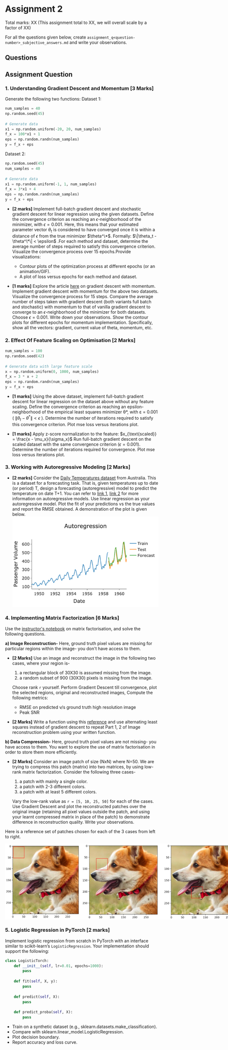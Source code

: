 # Assignment 2

Total marks: XX (This assignment total to XX, we will overall scale by a factor of XX)

For all the questions given below, create `assignment_q<question-number>_subjective_answers.md` and write your observations.

## Questions
## Assignment Question

### 1. Understanding Gradient Descent and Momentum [3 Marks]

Generate the following two functions:
Dataset 1:
```python
num_samples = 40
np.random.seed(45) 
    
# Generate data
x1 = np.random.uniform(-20, 20, num_samples)
f_x = 100*x1 + 1
eps = np.random.randn(num_samples)
y = f_x + eps
```

Dataset 2: 
```python
np.random.seed(45)
num_samples = 40
    
# Generate data
x1 = np.random.uniform(-1, 1, num_samples)
f_x = 3*x1 + 4
eps = np.random.randn(num_samples)
y = f_x + eps
```

-  **[2 marks]** Implement full-batch gradient descent and stochastic gradient descent for linear regression using the given datasets. Define the convergence criterion as reaching an $\epsilon$-neighborhood of the minimizer, with $\epsilon = 0.001$. Here, this means that your estimated parameter vector $\theta_t$ is considered to have converged once it is within a distance of $\epsilon$ from the true minimizer $\theta^\*$. Formally: $\|\theta_t - \theta^\*\| < \epsilon$ .For each method and dataset, determine the average number of steps required to satisfy this convergence criterion. Visualize the convergence process over 15 epochs.Provide visualizations:
    - Contour plots of the optimization process at different epochs (or an animation/GIF).
    - A plot of loss versus epochs for each method and dataset.


- **[1 marks]** Explore the article [here](https://machinelearningmastery.com/gradient-descent-with-momentum-from-scratch/#:~:text=Momentum%20is%20an%20extension%20to,spots%20of%20the%20search%20space.) on gradient descent with momentum. Implement gradient descent with momentum for the above two datasets. Visualize the convergence process for 15 steps. Compare the average number of steps taken with gradient descent (both variants full batch and stochastic) with momentum to that of vanilla gradient descent to converge to an $\epsilon$-neighborhood of the minimizer for both datasets. Choose $\epsilon = 0.001$. Write down your observations. Show the contour plots for different epochs for momentum implementation. Specifically, show all the vectors: gradient, current value of theta, momentum, etc. 


### 2. Effect Of Feature Scaling on Optimisation [2 Marks]

```python
num_samples = 100
np.random.seed(42)

# Generate data with large feature scale
x = np.random.uniform(0, 1000, num_samples)
f_x = 3 * x + 2
eps = np.random.randn(num_samples)
y = f_x + eps
```

- **[1 marks]** Using the above dataset, implement full-batch gradient descent for linear regression on the dataset above without any feature scaling. Define the convergence criterion as reaching an epsilon-neighborhood of the empirical least squares minimizer θ*, with ε = 0.001 ( $\|\theta_t - \theta^*\| < \epsilon$ ). Determine the number of iterations required to satisfy this convergence criterion. Plot mse loss versus iterations plot.

- **[1 marks]** Apply z-score normalization to the feature: $x_{\text{scaled}} = \frac{x - \mu_x}{\sigma_x}$ Run full-batch gradient descent on the scaled dataset with the same convergence criterion $(\epsilon = 0.001)$. Determine the number of iterations required for convergence. Plot mse loss versus iterations plot.

### 3. Working with Autoregressive Modeling [2 Marks]

- **[2 marks]**  Consider the [Daily Temperatures dataset](https://raw.githubusercontent.com/jbrownlee/Datasets/master/daily-min-temperatures.csv) from Australia. This is a dataset for a forecasting task. That is, given temperatures up to date (or period) T, design a forecasting (autoregressive) model to predict the temperature on date T+1. You can refer to [link 1](https://www.turing.com/kb/guide-to-autoregressive-models), [link 2](https://otexts.com/fpp2/AR.html) for more information on autoregressive models. Use linear regression as your autoregressive model. Plot the fit of your predictions vs the true values and report the RMSE obtained. A demonstration of the plot is given below. ![imgsrc](./Autoregressive_Demo.png)



### 4. Implementing Matrix Factorization [6 Marks]

Use the [instructor's notebook](https://github.com/nipunbatra/ml-teaching/blob/master/notebooks/movie-recommendation-knn-mf.ipynb) on matrix factorisation, and solve the following questions.

**a) Image Reconstruction-** Here, ground truth pixel values are missing for particular regions within the image- you don't have access to them.

- **[2 Marks]** Use an image and reconstruct the image in the following two cases, where your region is-
    1. a rectangular block of 30X30 is assumed missing from the image. 
    2. a random subset of 900 (30X30) pixels is missing from the image. 

    Choose rank `r` yourself. Perform Gradient Descent till convergence, plot the selected regions, original and reconstructed images, Compute the following metrics:
    * RMSE on predicted v/s ground truth high resolution image
    * Peak SNR

    
- **[2 Marks]** Write a function using this [reference](https://pytorch.org/docs/stable/generated/torch.linalg.lstsq.html) and use alternating least squares instead of gradient descent to repeat Part 1, 2 of Image reconstruction problem using your written function. 

**b) Data Compression-** Here, ground truth pixel values are not missing- you have access to them. You want to explore the use of matrix factorisation in order to store them more efficiently.
- **[2 Marks]** Consider an image patch of size (NxN) where N=50. We are trying to compress this patch (matrix) into two matrices, by using low-rank matrix factorization. Consider the following three cases-
    1. a patch with mainly a single color.
    2. a patch with 2-3 different colors.
    3. a patch with at least 5 different colors.

    Vary the low-rank value as ```r = [5, 10, 25, 50]```  for each of the cases. Use Gradient Descent and plot the reconstructed patches over the original image (retaining all pixel values outside the patch, and using your learnt compressed matrix in place of the patch) to demonstrate difference in reconstruction quality. Write your observations. 

Here is a reference set of patches chosen for each of the 3 cases from left to right. 

<div style="display: flex;">
<img src="sample_images/1colour.jpg" alt="Image 1" width="250"/>
<img src="sample_images/2-3_colours.jpg" alt="Image 2" width="270"/>
<img src="sample_images/multiple_colours.jpg" alt="Image 3" width="265"/>
</div>

### 5. Logistic Regression in PyTorch [2 marks]

Implement logistic regression from scratch in PyTorch with an interface similar to scikit-learn’s `LogisticRegression`. Your implementation should support the following:

```python
class LogisticTorch:
    def __init__(self, lr=0.01, epochs=1000):
        pass

    def fit(self, X, y):
        pass

    def predict(self, X):
        pass

    def predict_proba(self, X):
        pass
```
* Train on a synthetic dataset (e.g., sklearn.datasets.make_classification).
* Compare with sklearn.linear_model.LogisticRegression.
* Plot decision boundary.
* Report accuracy and loss curve.



